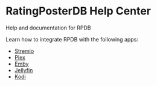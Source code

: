 # RatingPosterDB Help Center

Help and documentation for RPDB

Learn how to integrate RPDB with the following apps:
- [Stremio](./stremio.md)
- [Plex](./plex.md)
- [Emby](./emby.md)
- [Jellyfin](./jellyfin.md)
- [Kodi](./kodi.md)
